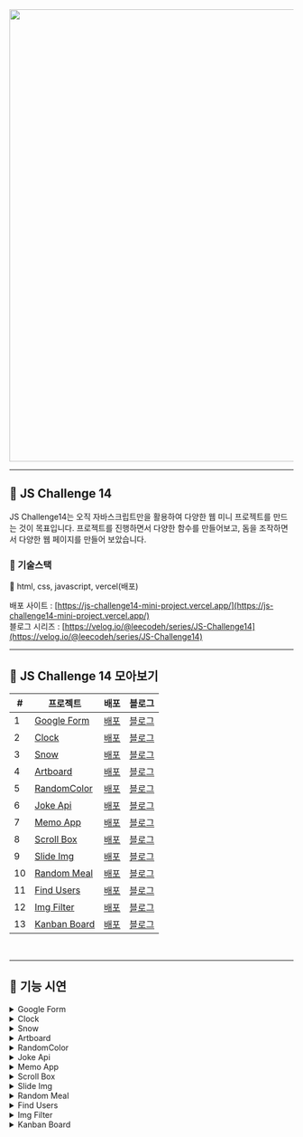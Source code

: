 <img width="800" src="https://velog.velcdn.com/images/leecodeh/post/5dd6426b-d3d9-4cc5-92ba-f4364d1654fa/image.gif"/>

---

## 🍎 JS Challenge 14

JS Challenge14는 오직 자바스크립트만을 활용하여 다양한 웹 미니 프로젝트를 만드는 것이 목표입니다.
프로젝트를 진행하면서 다양한 함수를 만들어보고, 돔을 조작하면서 다양한 웹 페이지를 만들어 보았습니다.

### 🍏 기술스택

🍊 html, css, javascript, vercel(배포)

배포 사이트 : [https://js-challenge14-mini-project.vercel.app/](https://js-challenge14-mini-project.vercel.app/) <br />
블로그 시리즈 : [https://velog.io/@leecodeh/series/JS-Challenge14](https://velog.io/@leecodeh/series/JS-Challenge14)

---

## 🍎 JS Challenge 14 모아보기

| #   | 프로젝트                                                                                     | 배포                                                                          | 블로그                                                                                                                                                |
| --- | -------------------------------------------------------------------------------------------- | ----------------------------------------------------------------------------- | ----------------------------------------------------------------------------------------------------------------------------------------------------- |
| 1   | [Google Form](https://github.com/fake-dp/Js-Challenge14-Mini-Project/tree/main/GoogleForm)   | [배포](https://js-challenge14-mini-project.vercel.app/GoogleForm/index.html)  | [블로그](https://velog.io/@leecodeh/Js-Challenge14-1-%EA%B5%AC%EA%B8%80-%EC%82%AC%EC%9D%B4%ED%8A%B8-%EB%A7%8C%EB%93%A4%EA%B8%B0)                      |
| 2   | [Clock](https://github.com/fake-dp/Js-Challenge14-Mini-Project/tree/main/Clock)              | [배포](https://js-challenge14-mini-project.vercel.app/Clock/index.html)       | [블로그](https://velog.io/@leecodeh/Js-Challenge14-2-%EC%8B%9C%EA%B3%84-%EB%A7%8C%EB%93%A4%EA%B8%B0-dark-light)                                       |
| 3   | [Snow](https://github.com/fake-dp/Js-Challenge14-Mini-Project/tree/main/Snow)                | [배포](https://js-challenge14-mini-project.vercel.app/Snow/index.html)        | [블로그](https://velog.io/@leecodeh/Js-Challenge14-3-Snow-animation)                                                                                  |
| 4   | [Artboard](https://github.com/fake-dp/Js-Challenge14-Mini-Project/tree/main/Artboard)        | [배포](https://js-challenge14-artboard.vercel.app/)                           | [블로그](https://velog.io/@leecodeh/Js-Challenge14-4-art-board)                                                                                       |
| 5   | [RandomColor](https://github.com/fake-dp/Js-Challenge14-Mini-Project/tree/main/RandomColor)  | [배포](https://js-challenge14-mini-project.vercel.app/RandomColor/index.html) | [블로그](https://velog.io/@leecodeh/Js-Challenge14-5-Random-Color-%EA%B0%92%EA%B0%80%EC%A0%B8%EC%98%A4%EA%B8%B0-%EB%B3%B5%EC%82%AC%ED%95%98%EA%B8%B0) |
| 6   | [Joke Api](https://github.com/fake-dp/Js-Challenge14-Mini-Project/tree/main/JokeApi)         | [배포](https://js-challenge14-mini-project.vercel.app/JokeApi/index.html)     | [블로그](https://velog.io/@leecodeh/Js-Challenge14-7-Random-Joke-API)                                                                                 |
| 7   | [Memo App](https://github.com/fake-dp/Js-Challenge14-Mini-Project/tree/main/MemoApp)         | [배포](https://js-challenge14-mini-project.vercel.app/MemoApp/index.html)     | [블로그](https://velog.io/@leecodeh/Js-Challenge14-7-Memo-App)                                                                                        |
| 8   | [Scroll Box](https://github.com/fake-dp/Js-Challenge14-Mini-Project/tree/main/ScrollBox)     | [배포](https://js-challenge14-scrollbox.vercel.app/)                          | [블로그](https://velog.io/@leecodeh/Js-Challenge14-8-Scroll-animation)                                                                                |
| 9   | [Slide Img](https://github.com/fake-dp/Js-Challenge14-Mini-Project/tree/main/SlideImg)       | [배포](https://js-challenge14-mini-project.vercel.app/SlideImg/index.html)    | [블로그](https://velog.io/@leecodeh/Js-Challenge14-9-Slider-Img)                                                                                      |
| 10  | [Random Meal](https://github.com/fake-dp/Js-Challenge14-Mini-Project/tree/main/RandomMeal)   | [배포](https://js-challenge14-mini-project.vercel.app/RandomMeal/index.html)  | [블로그](https://velog.io/@leecodeh/Js-Challenge14-10-Random-meal)                                                                                    |
| 11  | [Find Users](https://github.com/fake-dp/Js-Challenge14-Mini-Project/tree/main/FindUsers)     | [배포](https://js-challenge14-mini-project.vercel.app/FindUsers/index.html)   | [블로그](https://velog.io/@leecodeh/Js-Challenge14-11-Find-Users)                                                                                     |
| 12  | [Img Filter](https://github.com/fake-dp/Js-Challenge14-Mini-Project/tree/main/ImgFilter)     | [배포](https://js-challenge14-mini-project.vercel.app/ImgFilter/index.html)   | [블로그](https://velog.io/@leecodeh/Js-Challenge14-12-Img-Filter)                                                                                     |
| 13  | [Kanban Board](https://github.com/fake-dp/Js-Challenge14-Mini-Project/tree/main/Kanbanboard) | [배포](https://js-challenge14-mini-project.vercel.app/Kanbanboard/index.html) | [블로그](https://velog.io/@leecodeh/Js-Challenge14-13-Kanban-Board)                                                                                   |

<br />

---

## 🍎 기능 시연

  <details>
  <summary>Google Form</summary>
    <img width="700" src="https://velog.velcdn.com/images/leecodeh/post/82186082-357d-4751-a0d1-ffbb20f439e7/image.gif"/>
  </details>

  <details>
  <summary> Clock </summary>
    <img width="700" src="https://velog.velcdn.com/images/leecodeh/post/11921a61-c113-42f1-9e99-c970b00bad53/image.gif"/>
  </details>

   <details>
  <summary> Snow </summary>
     <img width="700" src="https://velog.velcdn.com/images/leecodeh/post/7a18a8ea-4cd3-4794-bc06-1db08ce79428/image.gif"/>
  </details>
  
  <details>
  <summary> Artboard </summary>
      <img width="700" src="https://velog.velcdn.com/images/leecodeh/post/44ca2e90-3ead-4029-8d68-7b75eba1bc5b/image.gif"/>
  </details>
  
  <details>
  <summary> RandomColor </summary>
      <img width="700" src="https://velog.velcdn.com/images/leecodeh/post/dfc69a96-c32b-4ff0-9173-071f48ca979f/image.gif"/>
  </details>

 <details>
  <summary>Joke Api</summary>
    <img width="700" src="https://velog.velcdn.com/images/leecodeh/post/335edc73-b671-438e-a638-f84d7c1cf9f1/image.gif"/>
  </details>

  <details>
  <summary> Memo App </summary>
    <img width="700" src="https://velog.velcdn.com/images/leecodeh/post/6cd282ff-6681-46bd-a684-6a1522e27ad6/image.gif"/>
  </details>

   <details>
  <summary> Scroll Box </summary>
     <img width="700" src="https://velog.velcdn.com/images/leecodeh/post/f1504109-9096-4f49-8b09-40075b03fef4/image.gif"/>
  </details>
  
  <details>
  <summary> Slide Img </summary>
      <img width="700" src="https://velog.velcdn.com/images/leecodeh/post/71d13ee7-1444-407b-af18-7ed42cca0daa/image.gif"/>
  </details>
  
  <details>
  <summary> Random Meal </summary>
      <img width="700" src="https://velog.velcdn.com/images/leecodeh/post/c5a8b64b-f11b-43c0-b84b-8c389cf60286/image.gif"/>
  </details>
  
<details>
  <summary> Find Users </summary>
      <img width="700" src="https://velog.velcdn.com/images/leecodeh/post/00bad735-3eaf-47e3-9957-284b7e5f4cb9/image.gif"/>
  </details>

<details>
  <summary> Img Filter </summary>
      <img width="700" src="https://velog.velcdn.com/images/leecodeh/post/2513fa3c-fa24-464b-af51-ffec5f58af5f/image.gif"/>
  </details>

<details>
  <summary> Kanban Board </summary>
      <img width="700" src="https://velog.velcdn.com/images/leecodeh/post/65787b6a-be6d-43a1-99c8-1ed7c3c02ded/image.gif"/>
  </details>

<br />
